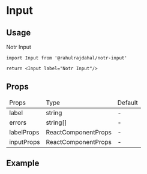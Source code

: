 
# Input

## Usage

Notr Input

```tsx
import Input from '@rahulrajdahal/notr-input'

return <Input label="Notr Input"/>
```

## Props

<table>
<thead>
<tr>
<td>Props</td>
<td>Type</td>
<td>Default</td>
</tr>
</thead>

<tbody>
<tr>
<td>label</td>
<td> string</td>
<td>-</td>
</tr>
<tr>
<td>errors</td>
<td>string[]</td>
<td>-</td>
</tr>
<tr>
<td>labelProps</td>
<td>ReactComponentProps</td>
<td>-</td>
</tr>
<tr>
<td>inputProps</td>
<td>ReactComponentProps</td>
<td>-</td>
</tr>
</tbody>
</table>

## Example

<div ref="el" />

<script setup>
import { createElement } from 'react'
import { createRoot } from 'react-dom/client'
import { ref, onMounted } from 'vue'
import InputContainer from './InputContainer.tsx'
import Input from '@rahulrajdahal/notr-input'

const el = ref()
onMounted(() => {
  const root = createRoot(el.value)
  root.render(createElement(InputContainer))
})

</script>
